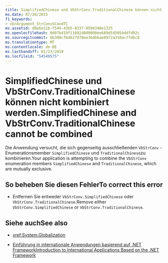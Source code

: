 ```yaml
---
title: SimplifiedChinese und VbStrConv.TraditionalChinese können nicht kombiniert werden.
ms.date: 07/20/2015
f1_keywords:
- vbrArgument_StrConvSCandTC
ms.assetid: d8e6a11b-f549-43b5-8337-0594340e1325
ms.openlocfilehash: 0d07b419f11692d080000ee689d545054ddfd92c
ms.sourcegitcommit: 6b308cf6d627d78ee36dbbae8972a310ac7fd6c8
ms.translationtype: MT
ms.contentlocale: de-DE
ms.lasthandoff: 01/23/2019
ms.locfileid: "54549575"
---
```

# <a name="simplifiedchinese-and-vbstrconvtraditionalchinese-cannot-be-combined"></a><span data-ttu-id="0a1e3-102">SimplifiedChinese und VbStrConv.TraditionalChinese können nicht kombiniert werden.</span><span class="sxs-lookup"><span data-stu-id="0a1e3-102">SimplifiedChinese and VbStrConv.TraditionalChinese cannot be combined</span></span>
<span data-ttu-id="0a1e3-103">Die Anwendung versucht, die sich gegenseitig ausschließenden `VbStrConv` -Enumerationsmember `SimplifiedChinese` und `TraditionalChinese`zu kombinieren.</span><span class="sxs-lookup"><span data-stu-id="0a1e3-103">Your application is attempting to combine the `VbStrConv` enumeration members `SimplifiedChinese` and `TraditionalChinese`, which are mutually exclusive.</span></span>  
  
## <a name="to-correct-this-error"></a><span data-ttu-id="0a1e3-104">So beheben Sie diesen Fehler</span><span class="sxs-lookup"><span data-stu-id="0a1e3-104">To correct this error</span></span>  
  
-   <span data-ttu-id="0a1e3-105">Entfernen Sie entweder `VbStrConv.SimplifiedChinese` oder `VbStrConv.TraditionalChinese`.</span><span class="sxs-lookup"><span data-stu-id="0a1e3-105">Remove either `VbStrConv.SimplifiedChinese` or `VbStrConv.TraditionalChinese`.</span></span>  
  
## <a name="see-also"></a><span data-ttu-id="0a1e3-106">Siehe auch</span><span class="sxs-lookup"><span data-stu-id="0a1e3-106">See also</span></span>
- <xref:System.Globalization>

- [<span data-ttu-id="0a1e3-107">Einführung in internationale Anwendungen basierend auf .NET Framework</span><span class="sxs-lookup"><span data-stu-id="0a1e3-107">Introduction to International Applications Based on the .NET Framework</span></span>](/visualstudio/ide/introduction-to-international-applications-based-on-the-dotnet-framework)

